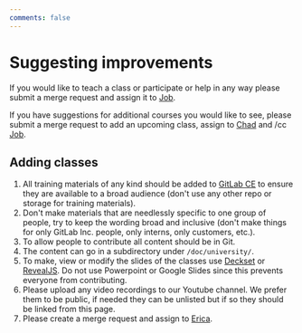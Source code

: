```yaml
---
comments: false
---
```


# Suggesting improvements

If you would like to teach a class or participate or help in any way please
submit a merge request and assign it to [Job](https://gitlab.com/JobV).

If you have suggestions for additional courses you would like to see,
please submit a merge request to add an upcoming class, assign to
[Chad](https://gitlab.com/chadmalchow) and /cc [Job](https://gitlab.com/JobV).

## Adding classes

1. All training materials of any kind should be added to [GitLab CE](https://gitlab.com/gitlab-org/gitlab-foss/)
   to ensure they are available to a broad audience (don't use any other repo or
   storage for training materials).
1. Don't make materials that are needlessly specific to one group of people, try
   to keep the wording broad and inclusive (don't make things for only GitLab Inc.
   people, only interns, only customers, etc.).
1. To allow people to contribute all content should be in Git.
1. The content can go in a subdirectory under `/doc/university/`.
1. To make, view or modify the slides of the classes use [Deckset](http://www.decksetapp.com/)
   or [RevealJS](http://lab.hakim.se/reveal-js/). Do not use Powerpoint or Google
   Slides since this prevents everyone from contributing.
1. Please upload any video recordings to our Youtube channel. We prefer them to
   be public, if needed they can be unlisted but if so they should be linked from
   this page.
1. Please create a merge request and assign to [Erica](https://gitlab.com/Erica).
